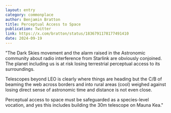 ```yaml
---
layout: entry
category: commonplace
author: Benjamin Bratton
title: Perceptual Access to Space
publication: Twitter
link: https://x.com/bratton/status/1836791178177491410
date: 2024-09-19
---
```


"The Dark Skies movement and the alarm raised in the Astronomic community about radio interference from Starlink are obviously conjoined. The planet including us is at risk losing terrestrial perceptual access to its surroundings.

Telescopes beyond LEO is clearly where things are heading but the C/B of beaming the web across borders and into rural areas (cool) weighed against losing direct sense of astronomic time and distance is not even close.

Perceptual access to space must be safeguarded as a species-level vocation, and yes this includes building the 30m telescope on Mauna Kea."
